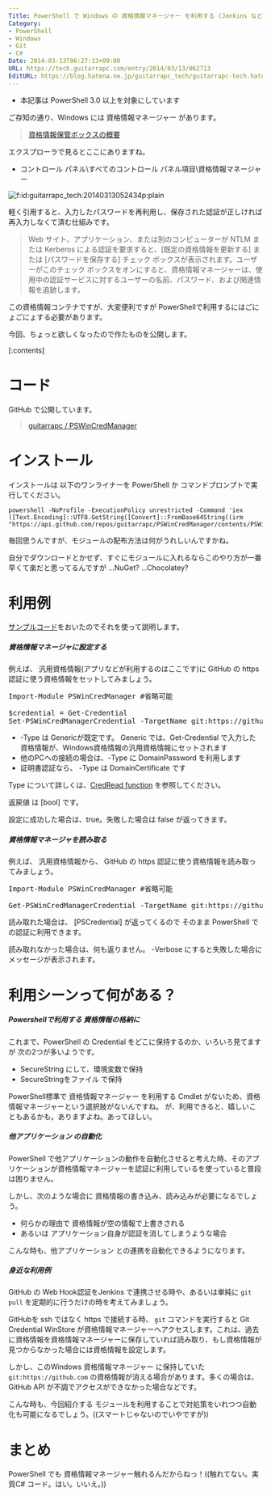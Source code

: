 ```yaml
---
Title: PowerShell で Windows の 資格情報マネージャー を利用する (Jenkins などでの Git Credentialなど)
Category:
- PowerShell
- Windows
- Git
- C#
Date: 2014-03-13T06:27:13+09:00
URL: https://tech.guitarrapc.com/entry/2014/03/13/062713
EditURL: https://blog.hatena.ne.jp/guitarrapc_tech/guitarrapc-tech.hatenablog.com/atom/entry/12921228815719854684
---
```


- 本記事は PowerShell 3.0 以上を対象にしています

ご存知の通り、Windows には 資格情報マネージャー があります。

> [資格情報保管ボックスの概要](https://technet.microsoft.com/ja-jp/library/jj554668.aspx)

エクスプローラで見るとここにありますね。

- コントロール パネル\すべてのコントロール パネル項目\資格情報マネージャー

<p><span itemscope itemtype="https://schema.org/Photograph"><img src="https://cdn-ak.f.st-hatena.com/images/fotolife/g/guitarrapc_tech/20140313/20140313052434.png" alt="f:id:guitarrapc_tech:20140313052434p:plain" title="f:id:guitarrapc_tech:20140313052434p:plain" class="hatena-fotolife" itemprop="image"></span></p>

軽く引用すると、入力したパスワードを再利用し、保存された認証が正しければ再入力しなくて済む仕組みです。

> Web サイト、アプリケーション、または別のコンピューターが NTLM または Kerberos による認証を要求すると、[既定の資格情報を更新する] または [パスワードを保存する] チェック ボックスが表示されます。ユーザーがこのチェック ボックスをオンにすると、資格情報マネージャーは、使用中の認証サービスに対するユーザーの名前、パスワード、および関連情報を追跡します。

この資格情報コンテナですが、大変便利ですが PowerShellで利用するにはごにょごにょする必要があります。

今回、ちょっと欲しくなったので作たものを公開します。

[:contents]

# コード

GitHub で公開しています。

> [guitarrapc / PSWinCredManager](https://github.com/guitarrapc/PSWinCredManager)

# インストール

インストールは 以下のワンライナーを PowerShell か コマンドプロンプトで実行してください。

```
powershell -NoProfile -ExecutionPolicy unrestricted -Command 'iex ([Text.Encoding]::UTF8.GetString([Convert]::FromBase64String((irm "https://api.github.com/repos/guitarrapc/PSWinCredManager/contents/PSWinCredManager/RemoteInstall.ps1").Content))).Remove(0,1)'
```

毎回思うんですが、モジュールの配布方法は何がうれしいんですかね。

自分でダウンロードとかせず、すぐにモジュールに入れるならこのやり方が一番早くて楽だと思ってるんですが …NuGet? …Chocolatey?

# 利用例

[サンプルコード](https://github.com/guitarrapc/PSWinCredManager/tree/master/PSWinCredManager/Test)をおいたのでそれを使って説明します。

##### 資格情報マネージャに設定する

例えば、 汎用資格情報(アプリなどが利用するのはここです)に GitHub の https 認証に使う資格情報をセットしてみましょう。

<pre class="brush: powershell;">
Import-Module PSWinCredManager #省略可能

$credential = Get-Credential
Set-PSWinCredManagerCredential -TargetName git&#58;https&#58;//github.com -Credential $credential -Type Generic
</pre>

- -Type は Genericが既定です。 Generic では、Get-Credential で入力した資格情報が、Windows資格情報の汎用資格情報にセットされます
- 他のPCへの接続の場合は、-Type に DomainPassword を利用します
- 証明書認証なら、 -Type は DomainCertificate です

Type について詳しくは、[CredRead function](https://msdn.microsoft.com/en-us/library/windows/desktop/aa374804(v=vs.85).aspx) を参照してください。

返戻値 は [bool] です。

設定に成功した場合は、true。失敗した場合は false が返ってきます。

##### 資格情報マネージャを読み取る

例えば、 汎用資格情報から、 GitHub の https 認証に使う資格情報を読み取ってみましょう。

<pre class="brush: powershell;">
Import-Module PSWinCredManager #省略可能

Get-PSWinCredManagerCredential -TargetName git&#58;https&#58;//github.com -Type Generic
</pre>

読み取れた場合は、 [PSCredential] が返ってくるので そのまま PowerShell での認証に利用できます。

読み取れなかった場合は、何も返りません。 -Verbose にすると失敗した場合にメッセージが表示されます。


# 利用シーンって何がある？

##### Powershellで利用する 資格情報の格納に

これまで、PowerShell の Credential をどこに保持するのか、いろいろ見てますが 次の2つが多いようです。

- SecureString にして、環境変数で保持
- SecureStringをファイル で保持

PowerShell標準で 資格情報マネージャー を利用する Cmdlet がないため、資格情報マネージャーという選択肢がないんですね。
が、利用できると、嬉しいこともあるかも。ありますよね。あってほしい。

##### 他アプリケーション の自動化

PowerShell で他アプリケーションの動作を自動化させると考えた時、そのアプリケーションが資格情報マネージャーを認証に利用しているを使っていると普段は困りません。

しかし、次のような場合に 資格情報の書き込み、読み込みが必要になるでしょう。

- 何らかの理由で 資格情報が空の情報で上書きされる
- あるいは アプリケーション自身が認証を消してしまうような場合

こんな時も、他アプリケーション との連携を自動化できるようになります。

##### 身近な利用例

GitHub の Web Hook認証をJenkins で連携させる時や、あるいは単純に ```git pull``` を定期的に行うだけの時を考えてみましょう。

GitHubを ssh ではなく https で接続する時、 ```git``` コマンドを実行すると Git Credential WinStore が資格情報マネージャーへアクセスします。これは、過去に資格情報を資格情報マネージャーに保存していれば読み取り、もし資格情報が見つからなかった場合には資格情報を設定します。

しかし、このWindows 資格情報マネージャー に保持していた ```git:https://github.com``` の資格情報が消える場合があります。多くの場合は、GitHub API が不調でアクセスができなかった場合などです。

こんな時も、今回紹介する モジュールを利用することで対処策をいれつつ自動化も可能になるでしょう。((スマートじゃないのでいやですが))

# まとめ

PowerShell でも 資格情報マネージャー触れるんだからねっ！((触れてない。実質C# コード。はい。いいえ。))
